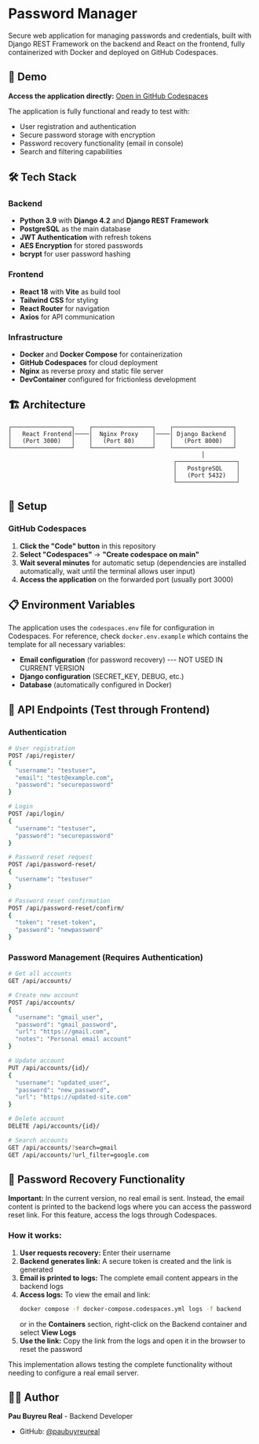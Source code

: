 # Password Manager

Secure web application for managing passwords and credentials, built with Django REST Framework on the backend and React on the frontend, fully containerized with Docker and deployed on GitHub Codespaces.

## 🚀 Demo

**Access the application directly:** [Open in GitHub Codespaces](https://github.com/paubuyreureal/PasswordManager)

The application is fully functional and ready to test with:
- User registration and authentication
- Secure password storage with encryption
- Password recovery functionality (email in console)
- Search and filtering capabilities

## 🛠️ Tech Stack

### Backend
- **Python 3.9** with **Django 4.2** and **Django REST Framework**
- **PostgreSQL** as the main database
- **JWT Authentication** with refresh tokens
- **AES Encryption** for stored passwords
- **bcrypt** for user password hashing

### Frontend
- **React 18** with **Vite** as build tool
- **Tailwind CSS** for styling
- **React Router** for navigation
- **Axios** for API communication

### Infrastructure
- **Docker** and **Docker Compose** for containerization
- **GitHub Codespaces** for cloud deployment
- **Nginx** as reverse proxy and static file server
- **DevContainer** configured for frictionless development

## 🏗️ Architecture

```
┌─────────────────┐    ┌─────────────────┐    ┌─────────────────┐
│   React Frontend│────│  Nginx Proxy    │────│ Django Backend  │
│   (Port 3000)   │    │   (Port 80)     │    │   (Port 8000)   │
└─────────────────┘    └─────────────────┘    └─────────────────┘
                                                       │
                                               ┌─────────────────┐
                                               │   PostgreSQL    │
                                               │   (Port 5432)   │
                                               └─────────────────┘
```

## 🚀 Setup

### GitHub Codespaces

1. **Click the "Code" button** in this repository
2. **Select "Codespaces"** → **"Create codespace on main"**
3. **Wait several minutes** for automatic setup (dependencies are installed automatically, wait until the terminal allows user input)
4. **Access the application** on the forwarded port (usually port 3000)

## 📋 Environment Variables

The application uses the `codespaces.env` file for configuration in Codespaces. For reference, check `docker.env.example` which contains the template for all necessary variables:

- **Email configuration** (for password recovery) --- NOT USED IN CURRENT VERSION
- **Django configuration** (SECRET_KEY, DEBUG, etc.)
- **Database** (automatically configured in Docker)

## 🔌 API Endpoints (Test through Frontend)

### Authentication
```bash
# User registration
POST /api/register/
{
  "username": "testuser",
  "email": "test@example.com",
  "password": "securepassword"
}

# Login
POST /api/login/
{
  "username": "testuser",
  "password": "securepassword"
}

# Password reset request
POST /api/password-reset/
{
  "username": "testuser"
}

# Password reset confirmation
POST /api/password-reset/confirm/
{
  "token": "reset-token",
  "password": "newpassword"
}
```

### Password Management (Requires Authentication)
```bash
# Get all accounts
GET /api/accounts/

# Create new account
POST /api/accounts/
{
  "username": "gmail_user",
  "password": "gmail_password",
  "url": "https://gmail.com",
  "notes": "Personal email account"
}

# Update account
PUT /api/accounts/{id}/
{
  "username": "updated_user",
  "password": "new_password",
  "url": "https://updated-site.com"
}

# Delete account
DELETE /api/accounts/{id}/

# Search accounts
GET /api/accounts/?search=gmail
GET /api/accounts/?url_filter=google.com
```

## 🔄 Password Recovery Functionality

**Important:** In the current version, no real email is sent. Instead, the email content is printed to the backend logs where you can access the password reset link. For this feature, access the logs through Codespaces.

### How it works:

1. **User requests recovery:** Enter their username
2. **Backend generates link:** A secure token is created and the link is generated
3. **Email is printed to logs:** The complete email content appears in the backend logs
4. **Access logs:** To view the email and link:
   ```bash
   docker compose -f docker-compose.codespaces.yml logs -f backend
   ```
   or in the **Containers** section, right-click on the Backend container and select **View Logs**
5. **Use the link:** Copy the link from the logs and open it in the browser to reset the password

This implementation allows testing the complete functionality without needing to configure a real email server.

## 👨‍💻 Author

**Pau Buyreu Real** - Backend Developer
- GitHub: [@paubuyreureal](https://github.com/paubuyreureal)

